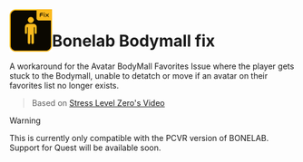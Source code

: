 <img align="left" width="75" height="75" src="https://github.com/Grafaffel/bonelab-bodymall-fix/raw/main/assets/BL_icon.png">

# Bonelab Bodymall fix

A workaround for the Avatar BodyMall Favorites Issue where the player gets stuck to the Bodymall, unable to detatch or move if an avatar on their favorites list no longer exists.

> Based on [Stress Level Zero's Video](https://www.youtube.com/watch?v=ia4IL-OgwOY)

> [!WARNING]  
> This is currently only compatible with the PCVR version of BONELAB. Support for Quest will be available soon.
